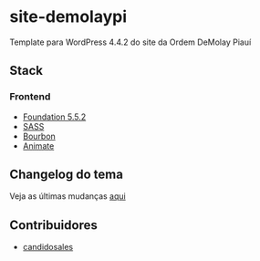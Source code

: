 # site-demolaypi
Template para WordPress 4.4.2 do site da Ordem DeMolay Piauí

## Stack

### Frontend
* [Foundation 5.5.2](http://foundation.zurb.com/sites/docs/v/5.5.3/)
* [SASS](http://sass-lang.com/)
* [Bourbon](http://bourbon.io/)
* [Animate](https://daneden.github.io/animate.css/)

## Changelog do tema
Veja as últimas mudanças [aqui](https://github.com/candidosales/site-demolaypi/blob/master/wp-content/themes/demolay/CHANGELOG.md)

## Contribuidores
* [candidosales](https://github.com/candidosales) 
